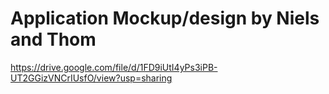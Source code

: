 # Application Mockup/design by Niels and Thom

https://drive.google.com/file/d/1FD9iUtI4yPs3iPB-UT2GGizVNCrIUsfO/view?usp=sharing